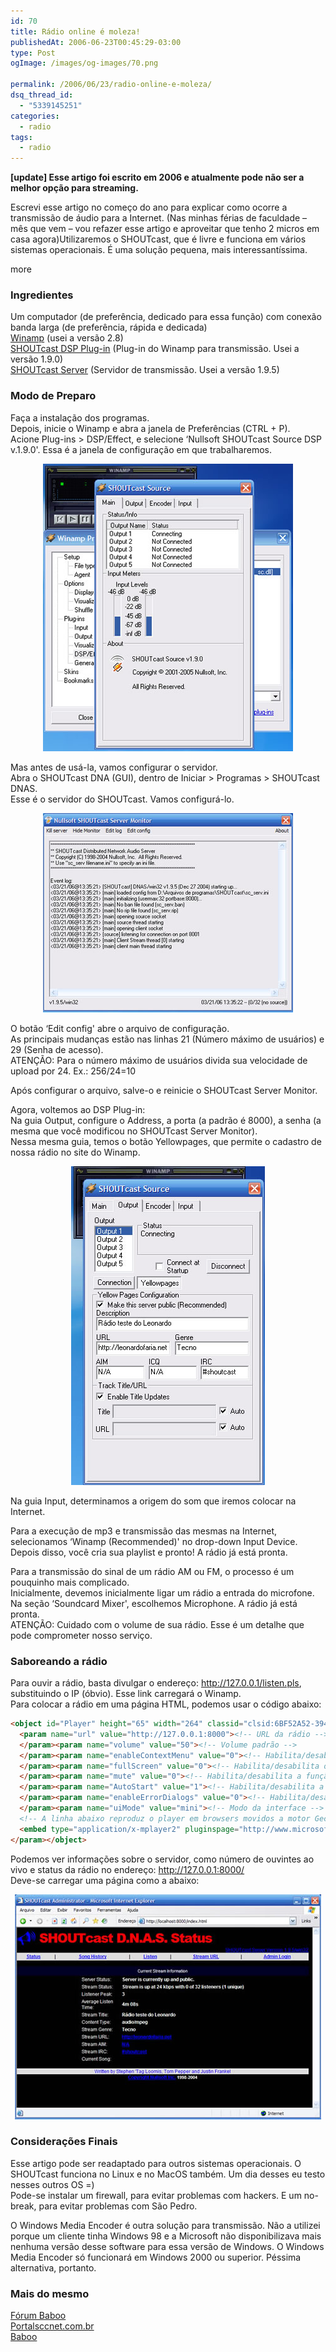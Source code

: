 ```yaml
---
id: 70
title: Rádio online é moleza!
publishedAt: 2006-06-23T00:45:29-03:00
type: Post
ogImage: /images/og-images/70.png

permalink: /2006/06/23/radio-online-e-moleza/
dsq_thread_id:
  - "5339145251"
categories:
  - radio
tags:
  - radio
---
```

**[update] Esse artigo foi escrito em 2006 e atualmente pode não ser a melhor opção para streaming.**

Escrevi esse artigo no começo do ano para explicar como ocorre a transmissão de áudio para a Internet. (Nas minhas férias de faculdade – mês que vem – vou refazer esse artigo e aproveitar que tenho 2 micros em casa agora)Utilizaremos o SHOUTcast, que é livre e funciona em vários sistemas operacionais. É uma solução pequena, mais interessantíssima.

<span className="hidden">more</span>

### Ingredientes

Um computador (de preferência, dedicado para essa função) com conexão banda larga (de preferência, rápida e dedicada)  
[Winamp](http://winamp.com/player/) (usei a versão 2.8)  
[SHOUTcast DSP Plug-in](http://www.shoutcast.com/download/broadcast.phtml) (Plug-in do Winamp para transmissão. Usei a versão 1.9.0)  
[SHOUTcast Server](http://www.shoutcast.com/download/serve.phtml) (Servidor de transmissão. Usei a versão 1.9.5)

### Modo de Preparo

Faça a instalação dos programas.  
Depois, inicie o Winamp e abra a janela de Preferências (CTRL + P).  
Acione Plug-ins > DSP/Effect, e selecione &#8216;Nullsoft SHOUTcast Source DSP v.1.9.0'. Essa é a janela de configuração em que trabalharemos.

<center>
  <img src="/wp-content/uploads/2006/06/shoutcast1.jpg" alt="Configuração do SHOUTcast" />
</center>

Mas antes de usá-la, vamos configurar o servidor.  
Abra o SHOUTcast DNA (GUI), dentro de Iniciar > Programas > SHOUTcast DNAS.  
Esse é o servidor do SHOUTcast. Vamos configurá-lo.

<center>
  <img src="/wp-content/uploads/2006/06/shoutcast2.jpg" alt="O servidor do SHOUTcast" />
</center>

O botão &#8216;Edit config' abre o arquivo de configuração.  
As principais mudanças estão nas linhas 21 (Número máximo de usuários) e 29 (Senha de acesso).  
ATENÇÃO: Para o número máximo de usuários divida sua velocidade de upload por 24. Ex.: 256/24=10

Após configurar o arquivo, salve-o e reinicie o SHOUTcast Server Monitor.

Agora, voltemos ao DSP Plug-in:  
Na guia Output, configure o Address, a porta (a padrão é 8000), a senha (a mesma que você modificou no SHOUTcast Server Monitor).  
Nessa mesma guia, temos o botão Yellowpages, que permite o cadastro de nossa rádio no site do Winamp.

<center>
  <img src="/wp-content/uploads/2006/06/shoutcast3.jpg" alt="Definindo configurações" />
</center>

Na guia Input, determinamos a origem do som que iremos colocar na Internet.

Para a execução de mp3 e transmissão das mesmas na Internet, selecionamos &#8216;Winamp (Recommended)' no drop-down Input Device. Depois disso, você cria sua playlist e pronto! A rádio já está pronta.

Para a transmissão do sinal de um rádio AM ou FM, o processo é um pouquinho mais complicado.  
Inicialmente, devemos inicialmente ligar um rádio a entrada do microfone.  
Na seção &#8216;Soundcard Mixer', escolhemos Microphone. A rádio já está pronta.  
ATENÇÃO: Cuidado com o volume de sua rádio. Esse é um detalhe que pode comprometer nosso serviço.

### Saboreando a rádio

Para ouvir a rádio, basta divulgar o endereço: http://127.0.0.1/listen.pls, substituindo o IP (óbvio). Esse link carregará o Winamp.  
Para colocar a rádio em uma página HTML, podemos usar o código abaixo:

```html
<object id="Player" height="65" width="264" classid="clsid:6BF52A52-394A-11D3-B153-00C04F79FAA6">
  <param name="url" value="http://127.0.0.1:8000"><!-- URL da rádio -->
  </param><param name="volume" value="50"><!-- Volume padrão -->
  </param><param name="enableContextMenu" value="0"><!-- Habilita/desabilita o bot&atilde;o direito, com funções do Media Player. O valor padrão é TRUE -->
  </param><param name="fullScreen" value="0"><!-- Habilita/desabilita o modo fullscreen. O padrão é FALSE -->
  </param><param name="mute" value="0"><!-- Habilita/desabilita a função mudo. O padrão é FALSE -->
  </param><param name="AutoStart" value="1"><!-- Habilita/desabilita a autoexecu&ccedil;&atilde;o da rádio. O padrão é TRUE -->
  </param><param name="enableErrorDialogs" value="0"><!-- Habilita/desabilita mensagens de erro -->
  </param><param name="uiMode" value="mini"><!-- Modo da interface --> 
  <!-- A linha abaixo reproduz o player em browsers movidos a motor Gecko -->
  <embed type="application/x-mplayer2" pluginspage="http://www.microsoft.com/windows/mediaplayer/download/default.asp" filename="http://127.0.0.1:8000" showstatusbar="1" showpositioncontrols="0" width="264" height="51" enablecontextmenu="0" mute="0"></embed>
</param></object>
```

Podemos ver informações sobre o servidor, como número de ouvintes ao vivo e status da rádio no endereço: http://127.0.0.1:8000/  
Deve-se carregar uma página como a abaixo:

<center>
  <img src="/wp-content/uploads/2006/06/shoutcast5.jpg" alt="Informações da rádio" />
</center>

### Considerações Finais

Esse artigo pode ser readaptado para outros sistemas operacionais. O SHOUTcast funciona no Linux e no MacOS também. Um dia desses eu testo nesses outros OS =)  
Pode-se instalar um firewall, para evitar problemas com hackers. E um no-break, para evitar problemas com São Pedro.

O Windows Media Encoder é outra solução para transmissão. Não a utilizei porque um cliente tinha Windows 98 e a Microsoft não disponibilizava mais nenhuma versão desse software para essa versão de Windows. O Windows Media Encoder só funcionará em Windows 2000 ou superior. Péssima alternativa, portanto.

### Mais do mesmo

[Fórum Baboo](http://www.babooforum.com.br/idealbb/view.asp?topicID=141574)  
[Portalsccnet.com.br](http://www.portalsccnet.com/radio.html)  
[Baboo](http://www.baboo.com.br/absolutenm/templates/content.asp?articleid=4619&zoneid=24)
